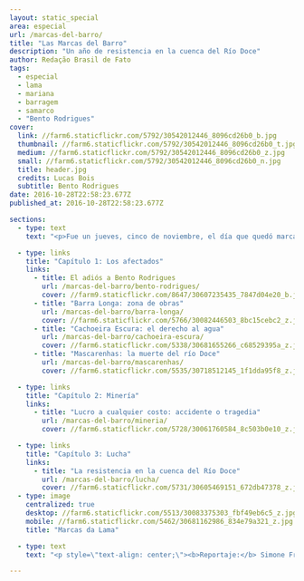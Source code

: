 ```yaml
---
layout: static_special
area: especial
url: /marcas-del-barro/
title: "Las Marcas del Barro"
description: "Un año de resistencia en la cuenca del Río Doce"
author: Redação Brasil de Fato
tags:
  - especial
  - lama
  - mariana
  - barragem
  - samarco
  - "Bento Rodrigues"
cover:
  link: //farm6.staticflickr.com/5792/30542012446_8096cd26b0_b.jpg
  thumbnail: //farm6.staticflickr.com/5792/30542012446_8096cd26b0_t.jpg
  medium: //farm6.staticflickr.com/5792/30542012446_8096cd26b0_z.jpg
  small: //farm6.staticflickr.com/5792/30542012446_8096cd26b0_n.jpg
  title: header.jpg
  credits: Lucas Bois
  subtitle: Bento Rodrigues
date: 2016-10-28T22:58:23.677Z
published_at: 2016-10-28T22:58:23.677Z

sections:
  - type: text
    text: "<p>Fue un jueves, cinco de noviembre, el día que quedó marcado como el inicio de la mayor catástrofe socioambiental de la historia de Brasil. Desde la ruptura del dique de Fundão – en la ciudad de Mariana, estado de Minas Gerais – y recorriendo toda la cuenca del Río Doce hasta desembocar en el mar del litoral de Espíritu Santo, un aluvión de barro se llevó pueblos, vidas, memorias, y bienes de miles de personas.</p><p>En total murieron 19 trabajadores y pobladores, además de los impactos en los ecosistemas y los perjuicios en la economía de decenas de municipios en Minas Gerais y Espíritu Santo. Perteneciente a la minera Samarco – controlada por la BHP Billiton y la Vale S.A –, el dique volcó cerca de 55 millones de m³ de barro. </p><p>Un año después de la tragedia, un equipo de <b>Brasil de Fato</b> recorrió diversas ciudades afectadas para rescatar historias y consecuencias de este desastre socioambiental.</p><p>El especial <b>\"Las marcas del barro: un año de resistencia en la cuenca del Río Doce\"</b> narra la rutina y la vida de distintos afectados a lo largo de la cuenca; aborda el modelo de minería en el país, su relación con las multinacionales y el Estado; y la lucha de los afectados y afectadas por sus derechos.</p>"

  - type: links
    title: "Capítulo 1: Los afectados"
    links:
      - title: El adiós a Bento Rodrigues
        url: /marcas-del-barro/bento-rodrigues/
        cover: //farm9.staticflickr.com/8647/30607235435_7847d04e20_b.jpg
      - title: "Barra Longa: zona de obras"
        url: /marcas-del-barro/barra-longa/
        cover: //farm6.staticflickr.com/5766/30082446503_8bc15cebc2_z.jpg
      - title: "Cachoeira Escura: el derecho al agua"
        url: /marcas-del-barro/cachoeira-escura/
        cover: //farm6.staticflickr.com/5338/30681655266_c68529395a_z.jpg
      - title: "Mascarenhas: la muerte del río Doce"
        url: /marcas-del-barro/mascarenhas/
        cover: //farm6.staticflickr.com/5535/30718512145_1f1dda95f8_z.jpg

  - type: links
    title: "Capítulo 2: Minería"
    links:
      - title: "Lucro a cualquier costo: accidente o tragedia"
        url: /marcas-del-barro/mineria/
        cover: //farm6.staticflickr.com/5728/30061760584_8c503b0e10_z.jpg

  - type: links
    title: "Capítulo 3: Lucha"
    links:
      - title: "La resistencia en la cuenca del Río Doce"
        url: /marcas-del-barro/lucha/
        cover: //farm6.staticflickr.com/5731/30605469151_672db47378_z.jpg
  - type: image
    centralized: true
    desktop: //farm6.staticflickr.com/5513/30083375303_fbf49eb6c5_z.jpg
    mobile: //farm6.staticflickr.com/5462/30681162986_834e79a321_z.jpg
    title: "Marcas da Lama"

  - type: text
    text: "<p style=\"text-align: center;\"><b>Reportaje:</b> Simone Freire, José Eduardo Bernardes e Guilherme Weimann<br><b>Edición:</b> Vivian Fernandes<br><b>Video y foto:</b> José Eduardo Bernardes, Guilherme Weimann e Thiago Hersan<br><b>Edición de video:</b> Marcelo Cruz <br><b>Diseño y edición fotográfica:</b> Wilcker Morais<br><b>Coordinación de arte:</b> José Bruno Lima<br><b>Desarrollo web:</b> Giuliana Marquesi, Michael Feitosa, Nicholas Pereira, Ricardo Retamal, Thiago Hersan e Wandecleya Martins<br><b>Traducción al español:</b> Marcelo Aguilar y María Julia Giménez<br><b>Apoyo:</b> Nadine Nascimento, Júlia Dolce, Norma Odara, Rute Pina e Rafael Tatemoto<br><b>Coordinación periodística:</b> Simone Freire<br><b>Agradecimientos:</b> Regiane, Jonatan, Fabiana, Ellen, Camila, Thiago, Diane, Valcileno, Binho, Débora, Maria Julia, além do Movimento pela Soberania Popular na Mineração (MAM) e do Movimento dos Atingidos por Barragens (MAB)</p><p></p>"

---
```

